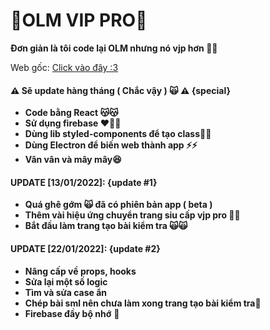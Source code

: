 # 🐸OLM VIP PRO🐸

**Đơn giản là tôi code lại OLM nhưng nó vjp hơn 🐸🚬**

Web gốc: [Click vào đây :3](https://olm.vn "https://olm.vn")

#### **⚠️ Sẽ update hàng tháng ( Chắc vậy ) 🙀 ⚠️** {special}

-   **Code bằng React 😽😽**
-   **Sử dụng firebase ❤️‍🔥🔥**
-   **Dùng lib styled-components để tạo class💅💅**
-   **Dùng Electron để biến web thành app ⚡⚡**
-   **Vân vân và mây mây😆**

#### **UPDATE [13/01/2022]:** {update #1}

-   **Quá ghê gớm 🙀 đã có phiên bản app ( beta )**
-   **Thêm vài hiệu ứng chuyển trang siu cấp vjp pro 🤔😏**
-   **Bắt đầu làm trang tạo bài kiểm tra 🙀🙀**

#### UPDATE [22/01/2022]: {update #2}

-   **Nâng cấp về props, hooks**
-   **Sửa lại một số logic**
-   **Tìm và sửa case ẩn**
-   **Chép bài sml nên chưa làm xong trang tạo bài kiểm tra🥲**
-   **Firebase đầy bộ nhớ** 🤧
